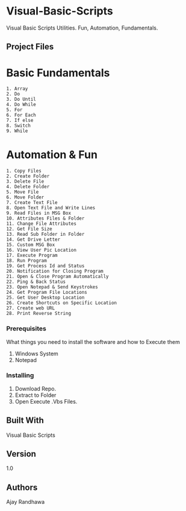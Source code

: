 # Visual-Basic-Scripts
Visual Basic Scripts Utilities. Fun, Automation, Fundamentals. 

## Project Files

# Basic Fundamentals

```
1. Array
2. Do
3. Do Until
4. Do While
5. For
6. For Each
7. If else
8. Switch
9. While

```
# Automation & Fun 

```
1. Copy Files
2. Create Folder
3. Delete File
4. Delete Folder
5. Move File
6. Move Folder
7. Create Text File
8. Open Text File and Write Lines
9. Read Files in MSG Box
10. Attributes Files & Folder
11. Change File Attributes
12. Get File Size
13. Read Sub Folder in Folder
14. Get Drive Letter
15. Custom MSG Box
16. View User Pic Location
17. Execute Program
18. Run Program
19. Get Process Id and Status
20. Notification for Closing Program
21. Open & Close Program Automatically
22. Ping & Back Status
23. Open Notepad & Send Keystrokes
24. Get Program File Locations
25. Get User Desktop Location
26. Create Shortcuts on Specific Location
27. Create web URL
28. Print Reverse String

```

### Prerequisites

What things you need to install the software and how to Execute them

1. Windows System
2. Notepad

### Installing

1. Download Repo.
2. Extract to Folder
3. Open Execute .Vbs Files.

## Built With

Visual Basic Scripts

## Version

1.0

## Authors

Ajay Randhawa
